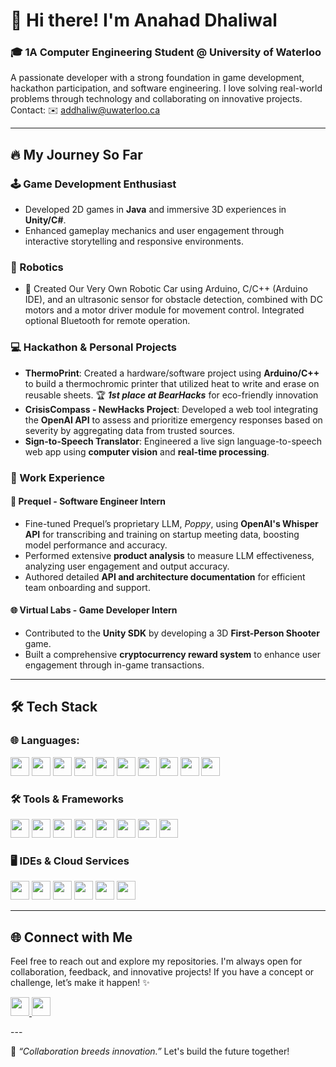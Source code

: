 # 👋 Hi there! I'm Anahad Dhaliwal

### 🎓 1A Computer Engineering Student @ University of Waterloo
A passionate developer with a strong foundation in game development, hackathon participation, and software engineering. I love solving real-world problems through technology and collaborating on innovative projects. 
Contact: ✉️ addhaliw@uwaterloo.ca

---

## 🔥 My Journey So Far

### 🕹️ Game Development Enthusiast
- Developed 2D games in **Java** and immersive 3D experiences in **Unity/C#**.
- Enhanced gameplay mechanics and user engagement through interactive storytelling and responsive environments.

### 🤖 Robotics
- 🚗 Created Our Very Own Robotic Car using Arduino, C/C++ (Arduino IDE), and an ultrasonic sensor for obstacle detection, combined with DC motors and a motor driver module for movement control. Integrated optional Bluetooth for remote operation.

### 💻 Hackathon & Personal Projects
- **ThermoPrint**: Created a hardware/software project using **Arduino/C++** to build a thermochromic printer that utilized heat to write and erase on reusable sheets. 🏆 ***1st place at BearHacks*** for eco-friendly innovation
- **CrisisCompass - NewHacks Project**: Developed a web tool integrating the **OpenAI API** to assess and prioritize emergency responses based on severity by aggregating data from trusted sources.
- **Sign-to-Speech Translator**: Engineered a live sign language-to-speech web app using **computer vision** and **real-time processing**.

### 💼 Work Experience

#### 🤖 Prequel - Software Engineer Intern
- Fine-tuned Prequel’s proprietary LLM, *Poppy*, using **OpenAI's Whisper API** for transcribing and training on startup meeting data, boosting model performance and accuracy.
- Performed extensive **product analysis** to measure LLM effectiveness, analyzing user engagement and output accuracy.
- Authored detailed **API and architecture documentation** for efficient team onboarding and support.

#### 🌐 Virtual Labs - Game Developer Intern
- Contributed to the **Unity SDK** by developing a 3D **First-Person Shooter** game.
- Built a comprehensive **cryptocurrency reward system** to enhance user engagement through in-game transactions.

---

## 🛠️ Tech Stack

### 🌐 Languages:
<p align="left">
  <img src="https://img.shields.io/badge/-Python-blue?logo=python&logoColor=white" height="30">
  <img src="https://img.shields.io/badge/-C++-00599C?logo=c%2B%2B&logoColor=white" height="30">
  <img src="https://img.shields.io/badge/-JavaScript-F7DF1E?logo=javascript&logoColor=black" height="30">
  <img src="https://img.shields.io/badge/-HTML5-E34F26?logo=html5&logoColor=white" height="30">
  <img src="https://img.shields.io/badge/-CSS3-1572B6?logo=css3&logoColor=white" height="30">
  <img src="https://img.shields.io/badge/-LaTeX-008080?logo=latex&logoColor=white" height="30">
  <img src="https://img.shields.io/badge/-MongoDB-47A248?logo=mongodb&logoColor=white" height="30">
  <img src="https://img.shields.io/badge/-Express.js-000000?logo=express&logoColor=white" height="30">
  <img src="https://img.shields.io/badge/-React-61DAFB?logo=react&logoColor=black" height="30">
  <img src="https://img.shields.io/badge/-Node.js-339933?logo=node.js&logoColor=white" height="30">
</p>

### 🛠️ Tools & Frameworks
<p align="left">
  <img src="https://img.shields.io/badge/-Git-F05032?logo=git&logoColor=white" height="30">
  <img src="https://img.shields.io/badge/-Node.js-339933?logo=node.js&logoColor=white" height="30">
  <img src="https://img.shields.io/badge/-React-61DAFB?logo=react&logoColor=black" height="30">
  <img src="https://img.shields.io/badge/-Flask-000000?logo=flask&logoColor=white" height="30">
  <img src="https://img.shields.io/badge/-Arduino-00979D?logo=arduino&logoColor=white" height="30">
  <img src="https://img.shields.io/badge/-Raspberry%20Pi-C51A4A?logo=raspberry-pi&logoColor=white" height="30">
  <img src="https://img.shields.io/badge/-Express.js-000000?logo=express&logoColor=white" height="30">
  <img src="https://img.shields.io/badge/-MongoDB-47A248?logo=mongodb&logoColor=white" height="30">
</p>


### 🖥️ IDEs & Cloud Services
<p align="left">
  <img src="https://img.shields.io/badge/-VSCode-007ACC?logo=visual-studio-code&logoColor=white" height="30">
  <img src="https://img.shields.io/badge/-PyCharm-000000?logo=pycharm&logoColor=white" height="30">
  <img src="https://img.shields.io/badge/-IntelliJ%20IDEA-000000?logo=intellij-idea&logoColor=white" height="30">
  <img src="https://img.shields.io/badge/-Replit-667881?logo=replit&logoColor=white" height="30">
  <img src="https://img.shields.io/badge/-AWS-232F3E?logo=amazon-aws&logoColor=white" height="30">
  <img src="https://img.shields.io/badge/-Azure-0078D4?logo=microsoft-azure&logoColor=white" height="30">
</p>


---

## 🌐 Connect with Me
Feel free to reach out and explore my repositories. I'm always open for collaboration, feedback, and innovative projects! If you have a concept or challenge, let’s make it happen! ✨

<p align="left">
  <a href="https://www.linkedin.com/in/anahad">
    <img src="https://img.shields.io/badge/-LinkedIn-blue?logo=linkedin&logoColor=white" height="30">
  </a>
  <a href="https://github.com/Anahadd">
    <img src="https://img.shields.io/badge/-GitHub-181717?logo=github&logoColor=white" height="30">
  </a>
</p>
---

🌟 *“Collaboration breeds innovation.”* Let's build the future together!
